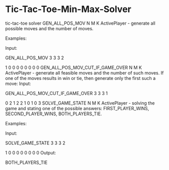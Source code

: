 # Tic-Tac-Toe-Min-Max-Solver
 
tic-tac-toe solver GEN_ALL_POS_MOV N M K ActivePlayer - generate all possible moves and the number of moves.

Examples:

Input:

GEN_ALL_POS_MOV 3 3 3 2

1 0 0
0 0 0
0 0 0
GEN_ALL_POS_MOV_CUT_IF_GAME_OVER N M K ActivePlayer - generate all feasible moves and the number of such moves. If one of the moves results in win or tie, then generate only the first such a move:
Input:

GEN_ALL_POS_MOV_CUT_IF_GAME_OVER 3 3 3 1

0 2 1
2 2 1
0 1 0
3 SOLVE_GAME_STATE N M K ActivePlayer - solving the game and stating one of the possible answers: FIRST_PLAYER_WINS, SECOND_PLAYER_WINS, BOTH_PLAYERS_TIE.

Examples:

Input:

SOLVE_GAME_STATE 3 3 3 2

1 0 0
0 0 0
0 0 0
Output:

BOTH_PLAYERS_TIE
